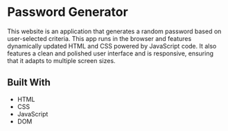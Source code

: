 # Password Generator

This website is an application that generates a random password based on user-selected criteria. This app runs in the browser and features dynamically updated HTML and CSS powered by JavaScript code. It also features a clean and polished user interface and is responsive, ensuring that it adapts to multiple screen sizes.

## Built With
* HTML
* CSS
* JavaScript
* DOM
